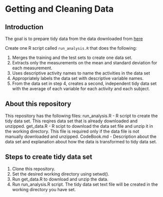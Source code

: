 # Getting and Cleaning Data
## Introduction
The goal is to prepare tidy data from the data downloaded from [here](https://d396qusza40orc.cloudfront.net/getdata%2Fprojectfiles%2FUCI%20HAR%20Dataset.zip)

Create one R script called `run_analysis.R` that does the following:

1. Merges the training and the test sets to create one data set.
1. Extracts only the measurements on the mean and standard deviation for each measurement. 
1. Uses descriptive activity names to name the activities in the data set
1. Appropriately labels the data set with descriptive variable names. 
1. From the data set in step 4, creates a second, independent tidy data set with the average of each variable for each activity and each subject.

## About this repository
This repository has the following files:
run_analysis.R - R script to create the tidy data set. This reqires data set that is already downloaded and unzipped.
get_data.R - R scipt to download the data set file and unzip it in the working directory. This file is required only if the data file is not manually downloaded and unzipped.
CodeBook.md - Description about the data set and explanation about how the data is transformed to tidy data set.

## Steps to create tidy data set
1. Clone this repository.
1. Set the desired working directory using setwd().
1. Run get_data.R to download and unzip the data.
1. Run run_analysis.R script.
The tidy data set text file will be created in the working directory you have set.
